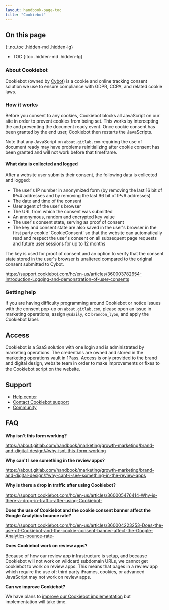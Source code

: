 ```yaml
---
layout: handbook-page-toc
title: "Cookiebot"
---
```


## On this page
{:.no_toc .hidden-md .hidden-lg}

- TOC
{:toc .hidden-md .hidden-lg}

### About Cookiebot

Cookiebot (owned by [Cybot](https://www.cybot.com/)) is a cookie and online tracking consent solution we use to ensure compliance with GDPR, CCPA, and related cookie laws.

### How it works

Before you consent to any cookies, Cookiebot blocks all JavaScript on our site in order to prevent cookies from being set. This works by intercepting the and preventing the document ready event. Once cookie consent has been granted by the end user, Cookiebot then restarts the JavaScripts.

Note that any JavaScript on `about.gitlab.com` requiring the use of document ready may have problems reinitializing after cookie consent has been granted and will not work before that timeframe.

#### What data is collected and logged

After a website user submits their consent, the following data is collected and logged:

- The user's IP number in anonymized form (by removing the last 16 bit of IPv4 addresses and by removing the last 96 bit of IPv6 addresses)
- The date and time of the consent
- User agent of the user's browser
- The URL from which the consent was submitted
- An anonymous, random and encrypted key value
- The user's consent state, serving as proof of consent
- The key and consent state are also saved in the user's browser in the first party cookie 'CookieConsent' so that the website can automatically read and respect the user's consent on all subsequent page requests and future user sessions for up to 12 months

The key is used for proof of consent and an option to verify that the consent state stored in the user's browser is unaltered compared to the original consent submitted to Cybot. 

https://support.cookiebot.com/hc/en-us/articles/360003782654-Introduction-Logging-and-demonstration-of-user-consents

### Getting help

If you are having difficulty programming around Cookiebot or notice issues with the consent pop-up on `about.gitlab.com`, please open an issue in marketing operations, assign `@sdaily`, cc `brandon_lyon`, and apply the Cookiebot label.

## Access

Cookiebot is a SaaS solution with one login and is administrated by marketing operations. The credentials are owned and stored in the marketing operations vault in 1Pass. Access is only provided to the brand and digital design, website team in order to make improvements or fixes to the Cookiebot script on the website. 

## Support

- [Help center](https://support.cookiebot.com/hc/en-us#hc)
- [Contact Cookiebot support](https://support.cookiebot.com/hc/en-us/requests/new)
- [Community](https://support.cookiebot.com/hc/en-us/community/topics)

## FAQ

**Why isn't this form working?**

https://about.gitlab.com/handbook/marketing/growth-marketing/brand-and-digital-design/#why-isnt-this-form-working

**Why can't I see something in the review apps?**

https://about.gitlab.com/handbook/marketing/growth-marketing/brand-and-digital-design/#why-cant-i-see-something-in-the-review-apps

**Why is there a drop in traffic after using Cookiebot?**

https://support.cookiebot.com/hc/en-us/articles/360005476414-Why-is-there-a-drop-in-traffic-after-using-Cookiebot-

**Does the use of Cookiebot and the cookie consent banner affect the Google Analytics bounce rate?**

https://support.cookiebot.com/hc/en-us/articles/360004223253-Does-the-use-of-Cookiebot-and-the-cookie-consent-banner-affect-the-Google-Analytics-bounce-rate-

**Does Cookiebot work on review apps?**

Because of how our review app infrastructure is setup, and because Cookiebot will not work on wildcard subdomain URLs, we cannot get cookiebot to work on review apps. This means that pages in a review app which require the use of: third party iFrames, cookies, or advanced JavaScript may not work on review apps.

**Can we improve Cookiebot?**

We have plans to [improve our Cookiebot implementation](https://gitlab.com/groups/gitlab-com/-/epics/681) but implementation will take time.